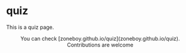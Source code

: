 # quiz
This is a quiz page.
<center>You can check [zoneboy.github.io/quiz](zoneboy.github.io/quiz). Contributions are welcome</center>
